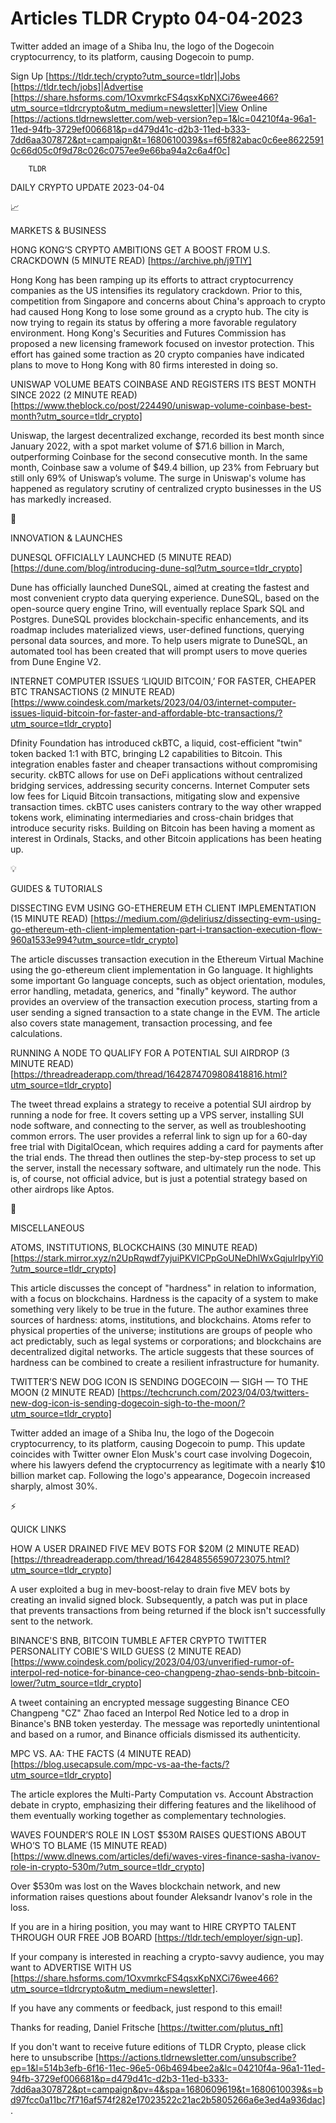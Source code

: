 # Articles TLDR Crypto 04-04-2023

Twitter added an image of a Shiba Inu, the logo of the Dogecoin
cryptocurrency, to its platform, causing Dogecoin to pump.  

Sign Up [https://tldr.tech/crypto?utm_source=tldr]|Jobs
[https://tldr.tech/jobs]|Advertise
[https://share.hsforms.com/1OxvmrkcFS4qsxKpNXCi76wee466?utm_source=tldrcrypto&utm_medium=newsletter]|View
Online
[https://actions.tldrnewsletter.com/web-version?ep=1&lc=04210f4a-96a1-11ed-94fb-3729ef006681&p=d479d41c-d2b3-11ed-b333-7dd6aa307872&pt=campaign&t=1680610039&s=f65f82abac0c6ee86225910c66d05c0f9d78c026c0757ee9e66ba94a2c6a4f0c]


		TLDR 

DAILY CRYPTO UPDATE 2023-04-04

📈 

MARKETS & BUSINESS

HONG KONG’S CRYPTO AMBITIONS GET A BOOST FROM U.S. CRACKDOWN (5
MINUTE READ) [https://archive.ph/j9TIY] 

Hong Kong has been ramping up its efforts to attract cryptocurrency
companies as the US intensifies its regulatory crackdown. Prior to
this, competition from Singapore and concerns about China's approach
to crypto had caused Hong Kong to lose some ground as a crypto hub.
The city is now trying to regain its status by offering a more
favorable regulatory environment. Hong Kong's Securities and Futures
Commission has proposed a new licensing framework focused on investor
protection. This effort has gained some traction as 20 crypto
companies have indicated plans to move to Hong Kong with 80 firms
interested in doing so. 

UNISWAP VOLUME BEATS COINBASE AND REGISTERS ITS BEST MONTH SINCE 2022
(2 MINUTE READ)
[https://www.theblock.co/post/224490/uniswap-volume-coinbase-best-month?utm_source=tldr_crypto]


Uniswap, the largest decentralized exchange, recorded its best month
since January 2022, with a spot market volume of $71.6 billion in
March, outperforming Coinbase for the second consecutive month. In the
same month, Coinbase saw a volume of $49.4 billion, up 23% from
February but still only 69% of Uniswap’s volume. The surge in
Uniswap's volume has happened as regulatory scrutiny of centralized
crypto businesses in the US has markedly increased. 

🚀 

INNOVATION & LAUNCHES

DUNESQL OFFICIALLY LAUNCHED (5 MINUTE READ)
[https://dune.com/blog/introducing-dune-sql?utm_source=tldr_crypto] 

Dune has officially launched DuneSQL, aimed at creating the fastest
and most convenient crypto data querying experience. DuneSQL, based on
the open-source query engine Trino, will eventually replace Spark SQL
and Postgres. DuneSQL provides blockchain-specific enhancements, and
its roadmap includes materialized views, user-defined functions,
querying personal data sources, and more. To help users migrate to
DuneSQL, an automated tool has been created that will prompt users to
move queries from Dune Engine V2. 

INTERNET COMPUTER ISSUES ‘LIQUID BITCOIN,’ FOR FASTER, CHEAPER BTC
TRANSACTIONS (2 MINUTE READ)
[https://www.coindesk.com/markets/2023/04/03/internet-computer-issues-liquid-bitcoin-for-faster-and-affordable-btc-transactions/?utm_source=tldr_crypto]


Dfinity Foundation has introduced ckBTC, a liquid, cost-efficient
"twin" token backed 1:1 with BTC, bringing L2 capabilities to Bitcoin.
This integration enables faster and cheaper transactions without
compromising security. ckBTC allows for use on DeFi applications
without centralized bridging services, addressing security concerns.
Internet Computer sets low fees for Liquid Bitcoin transactions,
mitigating slow and expensive transaction times. ckBTC uses canisters
contrary to the way other wrapped tokens work, eliminating
intermediaries and cross-chain bridges that introduce security risks.
Building on Bitcoin has been having a moment as interest in Ordinals,
Stacks, and other Bitcoin applications has been heating up. 

💡 

GUIDES & TUTORIALS

DISSECTING EVM USING GO-ETHEREUM ETH CLIENT IMPLEMENTATION (15 MINUTE
READ)
[https://medium.com/@deliriusz/dissecting-evm-using-go-ethereum-eth-client-implementation-part-i-transaction-execution-flow-960a1533e994?utm_source=tldr_crypto]


The article discusses transaction execution in the Ethereum Virtual
Machine using the go-ethereum client implementation in Go language. It
highlights some important Go language concepts, such as object
orientation, modules, error handling, metadata, generics, and
"finally" keyword. The author provides an overview of the transaction
execution process, starting from a user sending a signed transaction
to a state change in the EVM. The article also covers state
management, transaction processing, and fee calculations. 

RUNNING A NODE TO QUALIFY FOR A POTENTIAL SUI AIRDROP (3 MINUTE READ)
[https://threadreaderapp.com/thread/1642874709808418816.html?utm_source=tldr_crypto]


The tweet thread explains a strategy to receive a potential SUI
airdrop by running a node for free. It covers setting up a VPS server,
installing SUI node software, and connecting to the server, as well as
troubleshooting common errors. The user provides a referral link to
sign up for a 60-day free trial with DigitalOcean, which requires
adding a card for payments after the trial ends. The thread then
outlines the step-by-step process to set up the server, install the
necessary software, and ultimately run the node. This is, of course,
not official advice, but is just a potential strategy based on other
airdrops like Aptos. 

🦄 

MISCELLANEOUS

ATOMS, INSTITUTIONS, BLOCKCHAINS (30 MINUTE READ)
[https://stark.mirror.xyz/n2UpRqwdf7yjuiPKVICPpGoUNeDhlWxGqjulrlpyYi0?utm_source=tldr_crypto]


This article discusses the concept of "hardness" in relation to
information, with a focus on blockchains. Hardness is the capacity of
a system to make something very likely to be true in the future. The
author examines three sources of hardness: atoms, institutions, and
blockchains. Atoms refer to physical properties of the universe;
institutions are groups of people who act predictably, such as legal
systems or corporations; and blockchains are decentralized digital
networks. The article suggests that these sources of hardness can be
combined to create a resilient infrastructure for humanity. 

TWITTER’S NEW DOG ICON IS SENDING DOGECOIN — SIGH — TO THE MOON
(2 MINUTE READ)
[https://techcrunch.com/2023/04/03/twitters-new-dog-icon-is-sending-dogecoin-sigh-to-the-moon/?utm_source=tldr_crypto]


Twitter added an image of a Shiba Inu, the logo of the Dogecoin
cryptocurrency, to its platform, causing Dogecoin to pump. This update
coincides with Twitter owner Elon Musk's court case involving
Dogecoin, where his lawyers defend the cryptocurrency as legitimate
with a nearly $10 billion market cap. Following the logo's appearance,
Dogecoin increased sharply, almost 30%. 

⚡ 

QUICK LINKS

HOW A USER DRAINED FIVE MEV BOTS FOR $20M (2 MINUTE READ)
[https://threadreaderapp.com/thread/1642848556590723075.html?utm_source=tldr_crypto]


A user exploited a bug in mev-boost-relay to drain five MEV bots by
creating an invalid signed block. Subsequently, a patch was put in
place that prevents transactions from being returned if the block
isn't successfully sent to the network. 

BINANCE'S BNB, BITCOIN TUMBLE AFTER CRYPTO TWITTER PERSONALITY COBIE'S
WILD GUESS (2 MINUTE READ)
[https://www.coindesk.com/policy/2023/04/03/unverified-rumor-of-interpol-red-notice-for-binance-ceo-changpeng-zhao-sends-bnb-bitcoin-lower/?utm_source=tldr_crypto]


A tweet containing an encrypted message suggesting Binance CEO
Changpeng "CZ" Zhao faced an Interpol Red Notice led to a drop in
Binance's BNB token yesterday. The message was reportedly
unintentional and based on a rumor, and Binance officials dismissed
its authenticity. 

MPC VS. AA: THE FACTS (4 MINUTE READ)
[https://blog.usecapsule.com/mpc-vs-aa-the-facts/?utm_source=tldr_crypto]


The article explores the Multi-Party Computation vs. Account
Abstraction debate in crypto, emphasizing their differing features and
the likelihood of them eventually working together as complementary
technologies. 

WAVES FOUNDER’S ROLE IN LOST $530M RAISES QUESTIONS ABOUT WHO’S TO
BLAME (15 MINUTE READ)
[https://www.dlnews.com/articles/defi/waves-vires-finance-sasha-ivanov-role-in-crypto-530m/?utm_source=tldr_crypto]


Over $530m was lost on the Waves blockchain network, and new
information raises questions about founder Aleksandr Ivanov's role in
the loss. 

If you are in a hiring position, you may want to HIRE CRYPTO TALENT
THROUGH OUR FREE JOB BOARD [https://tldr.tech/employer/sign-up]. 

If your company is interested in reaching a crypto-savvy audience, you
may want to ADVERTISE WITH US
[https://share.hsforms.com/1OxvmrkcFS4qsxKpNXCi76wee466?utm_source=tldrcrypto&utm_medium=newsletter].


If you have any comments or feedback, just respond to this email! 

Thanks for reading, 
Daniel Fritsche [https://twitter.com/plutus_nft] 

If you don't want to receive future editions of TLDR Crypto,
please click here to unsubscribe
[https://actions.tldrnewsletter.com/unsubscribe?ep=1&l=514b3efb-6f16-11ec-96e5-06b4694bee2a&lc=04210f4a-96a1-11ed-94fb-3729ef006681&p=d479d41c-d2b3-11ed-b333-7dd6aa307872&pt=campaign&pv=4&spa=1680609619&t=1680610039&s=bd97fcc0a11bc7f716af574f282e17023522c21ac2b5805266a6e3ed4a936dac].


 